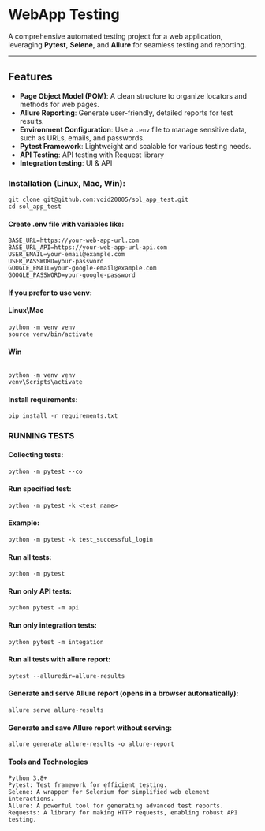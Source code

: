 # WebApp Testing

A comprehensive automated testing project for a web application, leveraging **Pytest**, **Selene**, and **Allure** for seamless testing and reporting.

---

## Features

- **Page Object Model (POM)**: A clean structure to organize locators and methods for web pages.
- **Allure Reporting**: Generate user-friendly, detailed reports for test results.
- **Environment Configuration**: Use a `.env` file to manage sensitive data, such as URLs, emails, and passwords.
- **Pytest Framework**: Lightweight and scalable for various testing needs.
- **API Testing**: API testing with Request library
- **Integration testing**: UI & API

### **Installation (Linux, Mac, Win):**
```
git clone git@github.com:void20005/sol_app_test.git
cd sol_app_test
```
#### Create .env file with variables like:
```
BASE_URL=https://your-web-app-url.com
BASE_URL_API=https://your-web-app-url-api.com
USER_EMAIL=your-email@example.com
USER_PASSWORD=your-password
GOOGLE_EMAIL=your-google-email@example.com
GOOGLE_PASSWORD=your-google-password
```
#### If you prefer to use venv:
#### Linux\Mac
```
python -m venv venv
source venv/bin/activate
```
#### Win
```

python -m venv venv
venv\Scripts\activate
```
#### Install requirements:

```
pip install -r requirements.txt
```

### RUNNING TESTS


#### Collecting tests:
```
python -m pytest --co
```

#### Run specified test:
```
python -m pytest -k <test_name>
```

#### Example:
```
python -m pytest -k test_successful_login
```

#### Run all tests:
```
python -m pytest
```
#### Run only API tests:
```
python pytest -m api
```
#### Run only integration tests:
```
python pytest -m integation
```

#### Run all tests with allure report:
```
pytest --alluredir=allure-results
```
#### Generate and serve Allure report (opens in a browser automatically):
```
allure serve allure-results
```
#### Generate and save Allure report without serving:
```
allure generate allure-results -o allure-report
```

#### Tools and Technologies
```
Python 3.8+
Pytest: Test framework for efficient testing.
Selene: A wrapper for Selenium for simplified web element interactions.
Allure: A powerful tool for generating advanced test reports.
Requests: A library for making HTTP requests, enabling robust API testing.
```
```
